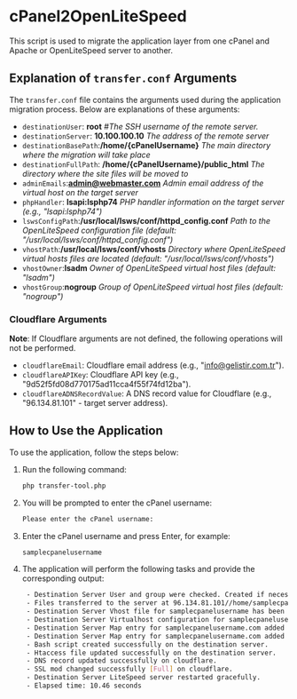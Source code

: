 # cPanel2OpenLiteSpeed
This script is used to migrate the application layer from one cPanel and Apache or OpenLiteSpeed server to another. 

## Explanation of `transfer.conf` Arguments

The `transfer.conf` file contains the arguments used during the application migration process. Below are explanations of these arguments:

- `destinationUser`: **root** *#The SSH username of the remote server.*
- `destinationServer`: **10.100.100.10** *The address of the remote server*
- `destinationBasePath`:**/home/{cPanelUsername}** *The main directory where the migration will take place*
- `destinationFullPath`: **/home/{cPanelUsername}/public_html** *The directory where the site files will be moved to*
- `adminEmails`:**admin@webmaster.com** *Admin email address of the virtual host on the target server*
- `phpHandler`: **lsapi:lsphp74** *PHP handler information on the target server (e.g., "lsapi:lsphp74")*
- `lswsConfigPath`:**/usr/local/lsws/conf/httpd_config.conf** *Path to the OpenLiteSpeed configuration file (default: "/usr/local/lsws/conf/httpd_config.conf")*
- `vhostPath`:**/usr/local/lsws/conf/vhosts** *Directory where OpenLiteSpeed virtual hosts files are located (default: "/usr/local/lsws/conf/vhosts")*
- `vhostOwner`:**lsadm** *Owner of OpenLiteSpeed virtual host files (default: "lsadm")*
- `vhostGroup`:**nogroup** *Group of OpenLiteSpeed virtual host files (default: "nogroup")*
### Cloudflare Arguments

**Note**: If Cloudflare arguments are not defined, the following operations will not be performed.

- `cloudflareEmail`: Cloudflare email address (e.g., "info@gelistir.com.tr").
- `cloudflareAPIKey`: Cloudflare API key (e.g., "9d52f5fd08d770175ad11cca4f55f74fd12ba").
- `cloudflareADNSRecordValue`: A DNS record value for Cloudflare (e.g., "96.134.81.101" - target server address).

## How to Use the Application

To use the application, follow the steps below:

1. Run the following command:
   ```bash
   php transfer-tool.php
   ```
2. You will be prompted to enter the cPanel username:
   ```bash
   Please enter the cPanel username:
   ```
3. Enter the cPanel username and press Enter, for example:
   ```bash
   samplecpanelusername
   ```
4. The application will perform the following tasks and provide the corresponding output:
   ```bash
    - Destination Server User and group were checked. Created if necessary.
    - Files transferred to the server at 96.134.81.101//home/samplecpanelusername.
    - Destination Server Vhost file for samplecpanelusername has been created.
    - Destination Server Virtualhost configuration for samplecpanelusername has been added.
    - Destination Server Map entry for samplecpanelusername.com added to existing openlitespeed listener block for port 443.
    - Destination Server Map entry for samplecpanelusername.com added to existing openlitespeed listener block for port 8080.
    - Bash script created successfully on the destination server.
    - Htaccess file updated successfully on the destination server.
    - DNS record updated successfully on cloudflare.
    - SSL mod changed successfully [Full] on cloudflare.
    - Destination Server LiteSpeed server restarted gracefully.
    - Elapsed time: 10.46 seconds
   
   ```      
   
